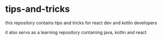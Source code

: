 # tips-and-tricks
this repository contains tips and tricks for react dev and kotlin developers


it also servs as a learning repository containing java, kotlin and react
